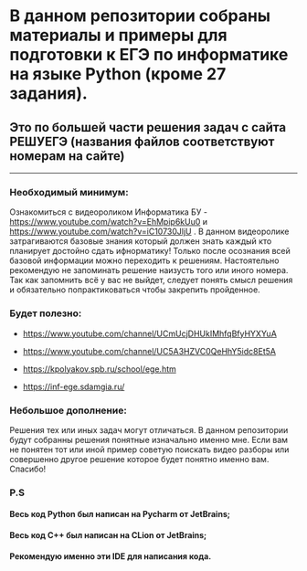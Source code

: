 # **В данном репозитории собраны материалы и примеры для подготовки к ЕГЭ по информатике на языке Python (кроме 27 задания).**

## **Это по большей части решения задач с сайта РЕШУЕГЭ (названия файлов соответствуют номерам на сайте)**
____

### Необходимый минимум:
Ознакомиться с видеороликом Информатика БУ - https://www.youtube.com/watch?v=EhMpip6kUu0 и https://www.youtube.com/watch?v=iC10730JljU
. В данном видеоролике затрагиваются базовые знания который должен знать каждый кто планирует достойно сдать ифнорматику!
Только после осознания всей базовой информации можно переходить к решениям.
Настоятельно рекомендую не запоминать решение наизусть того или иного номера. Так как запомнить всё у вас не выйдет, следует понять смысл решения и обязательно попрактиковаться чтобы закрепить пройденное.


### **Будет полезно:**
 + https://www.youtube.com/channel/UCmUcjDHUkIMhfqBfyHYXYuA
  
 + https://www.youtube.com/channel/UC5A3HZVC0QeHhY5idc8Et5A

 + https://kpolyakov.spb.ru/school/ege.htm

 + https://inf-ege.sdamgia.ru/


### Небольшое дополнение:
Решения тех или иных задач могут отличаться. В данном репозитории будут собранны решения понятные изначально именно мне. Если вам не понятен тот или иной пример советую поискать видео разборы или совершенно другое решение которое будет понятно именно вам. Спасибо!

### **P.S**

#### Весь код Python был написан на Pycharm от JetBrains;
#### Весь код C++ был написан на CLion от JetBrains;
#### Рекомендую именно эти IDE для написания кода.
